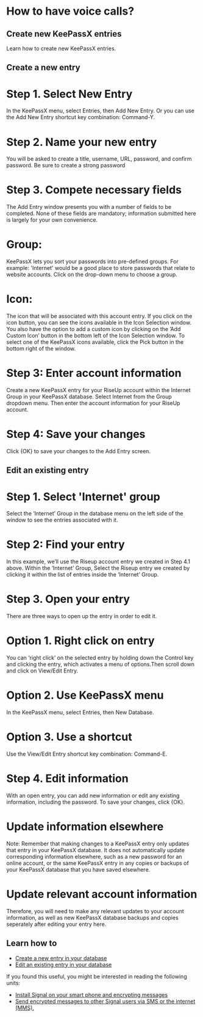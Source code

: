 # How to have voice calls?
## Create new KeePassX entries

Learn how to create new KeePassX entries.



## Create a new entry

# Step 1. Select New Entry
In the KeePassX menu, select Entries, then Add New Entry. Or you can use the Add New Entry shortcut key combination: Command-Y.
<br>
# Step 2. Name your new entry
You will be asked to create a title, username, URL, password, and confirm password. Be sure to create a strong password
<br>
# Step 3. Compete necessary fields
The Add Entry window presents you with a number of fields to be completed. None of these fields are mandatory; information submitted here is largely for your own convenience.
<br>
# Group:
KeePassX lets you sort your passwords into pre-defined groups. For example: 'Internet' would be a good place to store passwords that relate to website accounts. Click on the drop-down menu to choose a group.
<br>
# Icon:
The icon that will be associated with this account entry. If you click on the icon button, you can see the icons available in the Icon Selection window. You also have the option to add a custom icon by clicking on the ’Add Custom Icon’ button in the bottom left of the Icon Selection window. To select one of the KeePassX icons available, click the Pick button in the bottom right of the window.
<br>
# Step 3: Enter account information
Create a new KeePassX entry for your RiseUp account within the Internet Group in your KeePassX database. Select Internet from the Group dropdown menu. Then enter the account information for your RiseUp account.
<br>
# Step 4: Save your changes
Click {OK} to save your changes to the Add Entry screen.



## Edit an existing entry

# Step 1. Select 'Internet' group
Select the ’Internet’ Group in the database menu on the left side of the window to see the entries associated with it.
<br>
# Step 2: Find your entry
In this example, we’ll use the Riseup account entry we created in Step 4.1 above. Within the ’Internet’ Group, Select the Riseup entry we created by clicking it within the list of entries inside the ’Internet’ Group.
<br>
# Step 3. Open your entry
There are three ways to open up the entry in order to edit it.
<br>
# Option 1. Right click on entry
You can ‘right click’ on the selected entry by holding down the Control key and clicking the entry, which activates a menu of options.Then scroll down and click on View/Edit Entry.
<br>
# Option 2. Use KeePassX menu
In the KeePassX menu, select Entries, then New Database.
<br>
# Option 3. Use a shortcut
Use the View/Edit Entry shortcut key combination: Command-E.
<br>
# Step 4. Edit information
With an open entry, you can add new information or edit any existing information, including the password. To save your changes, click {OK}.
<br>
# Update information elsewhere
Note: Remember that making changes to a KeePassX entry only updates that entry in your KeePassX database. It does not automatically update corresponding information elsewhere, such as a new password for an online account, or the same KeePassX entry in any copies or backups of your KeePassX database that you have saved elsewhere.
<br>
# Update relevant account information
Therefore, you will need to make any relevant updates to your account information, as well as new KeePassX database backups and copies seperately after editing your entry here.



## Learn how to

- [Create a new entry in your database](en/topics/tool-4-keepassx/2-create-new-entry/3-1-howto.md)
- [Edit an existing entry in your database](en/topics/tool-4-keepassx/2-create-new-entry/3-1-howto.md)



If you found this useful, you might be interested in reading the following units:
 - [Install Signal on your smart phone and encrypting messages](en/topics/tool-2-signal/0-getting-started/4-howto-install.md)
 - [Send encrypted messages to other Signal users via SMS or the internet (MMS).](en/topics/tool-2-signal/1-messaging/1-intro.md)


